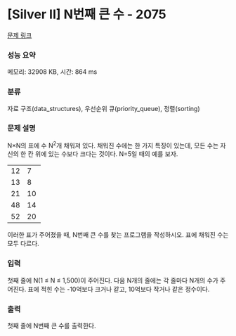# [Silver II] N번째 큰 수 - 2075 

[문제 링크](https://www.acmicpc.net/problem/2075) 

### 성능 요약

메모리: 32908 KB, 시간: 864 ms

### 분류

자료 구조(data_structures), 우선순위 큐(priority_queue), 정렬(sorting)

### 문제 설명

<p style="user-select: auto;">N×N의 표에 수 N<sup style="user-select: auto;">2</sup>개 채워져 있다. 채워진 수에는 한 가지 특징이 있는데, 모든 수는 자신의 한 칸 위에 있는 수보다 크다는 것이다. N=5일 때의 예를 보자.</p>

<table class="table table-bordered" style="width: 15%; user-select: auto;">
	<tbody style="user-select: auto;">
		<tr style="user-select: auto;">
			<td style="width: 3%; user-select: auto;">12</td>
			<td style="width: 3%; user-select: auto;">7</td>
			<td style="width: 3%; user-select: auto;">9</td>
			<td style="width: 3%; user-select: auto;">15</td>
			<td style="width: 3%; user-select: auto;">5</td>
		</tr>
		<tr style="user-select: auto;">
			<td style="user-select: auto;">13</td>
			<td style="user-select: auto;">8</td>
			<td style="user-select: auto;">11</td>
			<td style="user-select: auto;">19</td>
			<td style="user-select: auto;">6</td>
		</tr>
		<tr style="user-select: auto;">
			<td style="user-select: auto;">21</td>
			<td style="user-select: auto;">10</td>
			<td style="user-select: auto;">26</td>
			<td style="user-select: auto;">31</td>
			<td style="user-select: auto;">16</td>
		</tr>
		<tr style="user-select: auto;">
			<td style="user-select: auto;">48</td>
			<td style="user-select: auto;">14</td>
			<td style="user-select: auto;">28</td>
			<td style="user-select: auto;">35</td>
			<td style="user-select: auto;">25</td>
		</tr>
		<tr style="user-select: auto;">
			<td style="user-select: auto;">52</td>
			<td style="user-select: auto;">20</td>
			<td style="user-select: auto;">32</td>
			<td style="user-select: auto;">41</td>
			<td style="user-select: auto;">49</td>
		</tr>
	</tbody>
</table>

<p style="user-select: auto;">이러한 표가 주어졌을 때, N번째 큰 수를 찾는 프로그램을 작성하시오. 표에 채워진 수는 모두 다르다.</p>

### 입력 

 <p style="user-select: auto;">첫째 줄에 N(1 ≤ N ≤ 1,500)이 주어진다. 다음 N개의 줄에는 각 줄마다 N개의 수가 주어진다. 표에 적힌 수는 -10억보다 크거나 같고, 10억보다 작거나 같은 정수이다.</p>

### 출력 

 <p style="user-select: auto;">첫째 줄에 N번째 큰 수를 출력한다.</p>

